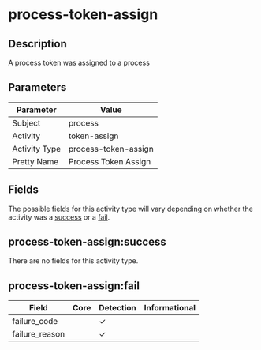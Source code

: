process-token-assign
====================

Description
-----------
A process token was assigned to a process

Parameters
----------
| Parameter     | Value                |
| ------------- | -------------------- |
| Subject       | process              |
| Activity      | token-assign         |
| Activity Type | process-token-assign |
| Pretty Name   | Process Token Assign |


Fields
------

The possible fields for this activity type will vary depending on whether the activity was a [success](#process-token-assignsuccess) or a [fail](#process-token-assignfail).


process-token-assign:success
----------------------------

There are no fields for this activity type.


process-token-assign:fail
-------------------------

| Field          | Core | Detection | Informational |
| -------------- | ---- | --------- | ------------- |
| failure_code   |      | &#10003;  |               |
| failure_reason |      | &#10003;  |               |